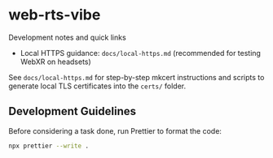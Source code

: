 # web-rts-vibe

Development notes and quick links

- Local HTTPS guidance: `docs/local-https.md` (recommended for testing WebXR on headsets)

See `docs/local-https.md` for step-by-step mkcert instructions and scripts to generate local TLS certificates into the `certs/` folder.

## Development Guidelines

Before considering a task done, run Prettier to format the code:

```bash
npx prettier --write .
```
